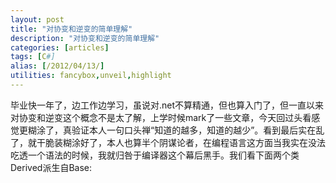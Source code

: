```yaml
---
layout: post
title: "对协变和逆变的简单理解"
description: "对协变和逆变的简单理解"
categories: [articles]
tags: [C#]
alias: [/2012/04/13/]
utilities: fancybox,unveil,highlight
---
```


毕业快一年了，边工作边学习，虽说对.net不算精通，但也算入门了，但一直以来对协变和逆变这个概念不是太了解，上学时候mark了一些文章，今天回过头看感觉更糊涂了，真验证本人一句口头禅“知道的越多，知道的越少”。看到最后实在乱了，就干脆装糊涂好了，本人也算半个阴谋论者，在编程语言这方面当我实在没法吃透一个语法的时候，我就归咎于编译器这个幕后黑手。我们看下面两个类Derived派生自Base:
